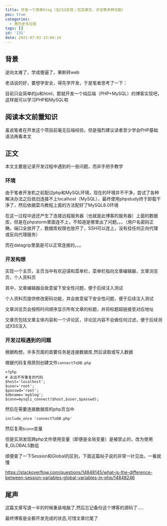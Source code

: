 ```yaml
---
title: 开发一个简单blog（无CSS实现；包含撰文，评论等多种功能）
poc: true
categories:
  - 黑历史与垃圾
tags: []
id: '131'
date: 2021-07-03 13:04:14
---
```


## 背景

逆向太难了，学成傻逼了，果断转web

老话说的好，要想学安全，得先学开发，于是笔者思考了一下：

目前只会简单的js和html，那就开发一个纯后端（PHP+MySQL）的博客实现吧，这样就可以学习PHP和MySQL啦

## 阅读本文前置知识

虽说笔者在开发这个项目前毫无后端经验，但是强烈建议读者至少学会PHP基础语法再看本文

## 正文

本文主要是记录开发过程中遇到的一些问题，而非手把手教学

### 环境

由于笔者开发机之前配过php和MySQL环境，现在的环境并不干净，尝试了各种解决办法之后依旧连接不上localhost（MySQL），最终使用phpstudy终于卸载干净了，然后依据菜鸟教程上面的方法配好了MySQL8.0环境

在这一过程中途还产生了连接远程服务器（也就是此博客的服务器）上面的数据库，但是在phpstorm里面连不上，不知道是哪里出了问题。。。（用户名密码正确，端口全放开了，数据库权限也放开了，SSH可以连上，没有挂任何正向代理或反向代理服务）

而在datagrip里面是可以正常连接的。。。

### 开发构想

实现一个主页，主页当中有欢迎语和菜单栏，菜单栏指向文章编辑器，文章浏览页，个人资料页

其中，文章编辑器会故意留下安全性问题，便于后续注入测试

个人资料页提供修改密码功能，并会故意留下安全性问题，便于后续注入测试

文章浏览页会按照时间顺序显示所有文章的标题，并将标题超链接至对应地址

文章页包括文章主体内容和一个评论区，评论区内容不会做任何过滤，便于后续测试XSS注入

### 开发过程遇到的问题

根据构想，许多页面的首要任务是连接数据库,然后读取或写入数据

根据代码复用原则创建文件`connectToDB.php`

```
<?php
# 永远不写重复的代码
$host='localhost';
$user='root';
$passwd='root';
$dbname='myblog';
$conn=mysqli_connect($host,$user,$passwd);
```

然后在需要连接数据库的php页当中

`include_once 'connectToDB.php'`

然后复用`$conn`变量

但是实测发现跨php文件使用变量（即便是全局变量）是被禁止的，改为使用$\_GLOBALS数组

顺便查了一下Session和Global的区别，下面这篇帖子说的非常一针见血，一看就懂

https://stackoverflow.com/questions/14848145/what-is-the-difference-between-session-variables-global-variables-in-php/14848246

## 尾声

这篇文章写道一半的时候重装电脑了,然后忘记备份这个博客的源码了.....

最终博客是全都开发完成的状态,可惜文章烂尾了
